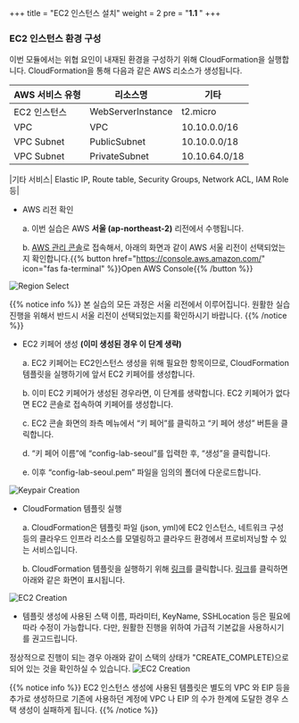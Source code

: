 +++
title = "EC2 인스턴스 설치"
weight = 2
pre = "<b>1.1 </b>"
+++

### EC2 인스턴스 환경 구성

이번 모듈에서는 위협 요인이 내재된 환경을 구성하기 위해 CloudFormation을 실행합니다. CloudFormation을 통해 다음과 같은 AWS 리소스가 생성됩니다. 


| AWS 서비스 유형| 리소스명	| 기타 |
|-------------|--------|-----|
|EC2 인스턴스	 |WebServerInstance	| t2.micro|
|VPC|	VPC|	10.10.0.0/16|
|VPC Subnet|	PublicSubnet	|10.10.0.0/18|
|VPC Subnet|	PrivateSubnet	|10.10.64.0/18|

|기타 서비스|	Elastic IP, Route table, Security Groups, Network ACL, IAM Role 등|


- AWS 리전 확인

	a.	이번 실습은 AWS **서울 (ap-northeast-2)** 리전에서 수행됩니다.
	
	b.	[AWS 관리 콘솔](https://console.aws.amazon.com/)로 접속해서, 아래의 화면과 같이 AWS 서울 리전이 선택되었는지 확인합니다.{{% button href="https://console.aws.amazon.com/" icon="fas fa-terminal" %}}Open AWS Console{{% /button %}}
	

![Region Select](/images/region_select.png)

{{% notice info %}}
본 실습의 모든 과정은 서울 리전에서 이루어집니다. 원활한 실습 진행을 위해서 반드시 서울 리전이 선택되었는지를 확인하시기 바랍니다.
{{% /notice %}}

- EC2 키페어 생성 **(이미 생성된 경우 이 단계 생략)**

	a.	EC2 키페어는 EC2인스턴스 생성을 위해 필요한 항목이므로, CloudFormation 템플릿을 실행하기에 앞서 EC2 키페어를 생성합니다. 
	
	b.	이미 EC2 키페어가 생성된 경우라면, 이 단계를 생략합니다. EC2 키페어가 없다면 EC2 콘솔로 접속하여 키페어를 생성합니다.
	
	c.	EC2 콘솔 화면의 좌측 메뉴에서 “키 페어”를 클릭하고 “키 페어 생성” 버튼을 클릭합니다.
	
	d.	“키 페어 이름”에 “config-lab-seoul”를 입력한 후, “생성”을 클릭합니다.
	
	e.	이후 “config-lab-seoul.pem” 파일을 임의의 폴더에 다운로드합니다.
	
![Keypair Creation](/images/keypair.png)

- CloudFormation 템플릿 실행

	a.	CloudFormation은 템플릿 파일 (json, yml)에 EC2 인스턴스, 네트워크 구성 등의 클라우드 인프라 리소스를 모델링하고 클라우드 환경에서 프로비저닝할 수 있는 서비스입니다. 
	
	b. CloudFormation 템플릿을 실행하기 위해 [링크](https://ap-northeast-2.console.aws.amazon.com/cloudformation/home?region=ap-northeast-2#/stacks/quickcreate?templateURL=https://do-not-delete-eunsshin-workshop.s3.ap-northeast-2.amazonaws.com/config/web-Instance.template&stackName=MyWeb&param_InstanceType=t2.micro&param_KeyName=config-lab-seoul)를 클릭합니다. [링크](https://ap-northeast-2.console.aws.amazon.com/cloudformation/home?region=ap-northeast-2#/stacks/quickcreate?templateURL=https://do-not-delete-eunsshin-workshop.s3.ap-northeast-2.amazonaws.com/config/web-Instance.template&stackName=MyWeb&param_InstanceType=t2.micro&param_KeyName=config-lab-seoul)를 클릭하면 아래와 같은 화면이 표시됩니다.
	
![EC2 Creation](/images/stack_creation.png)
* 템플릿 생성에 사용된 스택 이름, 파라미터, KeyName, SSHLocation 등은 필요에 따라 수정이 가능합니다. 다만, 원활한 진행을 위하여 가급적 기본값을 사용하시기를 권고드립니다.

정상적으로 진행이 되는 경우 아래와 같이 스택의 상태가 "CREATE_COMPLETE)으로 되어 있는 것을 확인하실 수 있습니다.
![EC2 Creation](/images/stack_creation1.png)

{{% notice info %}}
 EC2 인스턴스 생성에 사용된 템플릿은 별도의 VPC 와 EIP 등을 추가로 생성하므로  기존에 사용하던 계정에 VPC 나 EIP 의 수가 한계에 도달한 경우 스택 생성이 실패하게 됩니다.
{{% /notice %}}